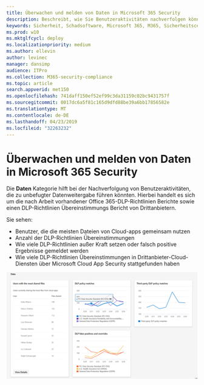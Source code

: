 ```yaml
---
title: Überwachen und melden von Daten in Microsoft 365 Security
description: Beschreibt, wie Sie Benutzeraktivitäten nachverfolgen können, die zu unbefugter Datenweitergabe führen könnten.
keywords: Sicherheit, Schadsoftware, Microsoft 365, M365, Sicherheitscenter, Überwachung, Bericht, Daten
ms.prod: w10
ms.mktglfcycl: deploy
ms.localizationpriority: medium
ms.author: ellevin
author: levinec
manager: dansimp
audience: ITPro
ms.collection: M365-security-compliance
ms.topic: article
search.appverid: met150
ms.openlocfilehash: 741daff150ef52ef99c3da31159c02bc9431757f
ms.sourcegitcommit: 0017dc6a5f81c165d9dfd88be39a6bb17856582e
ms.translationtype: MT
ms.contentlocale: de-DE
ms.lasthandoff: 04/23/2019
ms.locfileid: "32263232"
---
```

# <a name="monitor-and-report-data-in-microsoft-365-security"></a>Überwachen und melden von Daten in Microsoft 365 Security

Die **Daten** Kategorie hilft bei der Nachverfolgung von Benutzeraktivitäten, die zu unbefugter Datenweitergabe führen könnten. Hierbei handelt es sich um die nach Arbeit vorhandener Office 365-DLP-Richtlinien Berichte sowie einen DLP-Richtlinien Übereinstimmungs Bericht von Drittanbietern.

Sie sehen:

* Benutzer, die die meisten Dateien von Cloud-apps gemeinsam nutzen
* Anzahl der DLP-Richtlinien Übereinstimmungen
* Wie viele DLP-Richtlinien außer Kraft setzen oder falsch positive Ergebnisse gemeldet werden
* Wie viele DLP-Richtlinien Übereinstimmungen in Drittanbieter-Cloud-Diensten über Microsoft Cloud App Security stattgefunden haben

![Datenkategorie zur Überwachung der &-Berichte](./media/security-docs/data.png)
